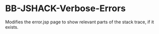 # BB-JSHACK-Verbose-Errors
Modifies the error.jsp page to show relevant parts of the stack trace, if it exists.

